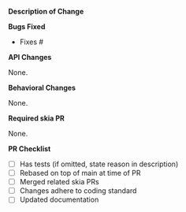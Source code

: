 **Description of Change**

<!-- Describe your changes here. -->

**Bugs Fixed**

- Fixes #

<!-- Provide links to issues here. Ensure that a GitHub issue was created for your feature or bug fix before sending PR. -->

**API Changes**

None.

<!-- REPLACE THIS COMMENT

List all API changes here (or just put None), example:

Added: 
 
- `string Class.Property { get; set; }`
- `void Class.Method();`

Changed:

 - `object Cell.OldPropertyName => object Cell.NewPropertyName`

-->

**Behavioral Changes**

None.

<!-- Describe any non-bug related behavioral changes that may change how users app behaves when upgrading to this version of the codebase. -->

**Required skia PR**

None.

<!-- Replace this with the full URL to the skia PR. -->

**PR Checklist**

- [ ] Has tests (if omitted, state reason in description)
- [ ] Rebased on top of main at time of PR
- [ ] Merged related skia PRs
- [ ] Changes adhere to coding standard
- [ ] Updated documentation
